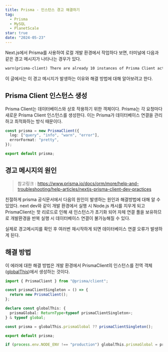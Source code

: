 ```yaml
---
title: Prisma - 인스턴스 경고 해결하기
tag:
  - Prisma
  - MySQL
  - PlanetScale
star: true
date: "2024-05-23"
---
```


Next.js에서 Prisma를 사용하여 로컬 개발 환경에서 작업하다 보면, 터미널에 다음과 같은 경고 메시지가 나타나는 경우가 있다.

```txt
warn(prisma-client) There are already 10 instances of Prisma Client actively running.
```

이 글에서는 이 경고 메시지가 발생하는 이유와 해결 방법에 대해 알아보려고 한다.

<!-- end -->

## Prisma Client 인스턴스 생성

Prisma Client는 데이터베이스와 상호 작용하기 위한 객체이다.
Prisma는 각 요청마다 새로운 Prisma Client 인스턴스를 생성한다.
이는 Prisma가 데이터베이스 연결을 관리하고 최적화하는 방식 때문이다.

```ts
const prisma = new PrismaClient({
  log: ["query", "info", "warn", "error"],
  errorFormat: "pretty",
});

export default prisma;
```

## 경고 메시지의 원인

> 참고링크 : https://www.prisma.io/docs/orm/more/help-and-troubleshooting/help-articles/nextjs-prisma-client-dev-practices

친절하게 prisma 공식문서에서 다음의 원인이 발생하는 원인과 해결방법에 대해 알 수 있었다.
next dev와 같이 개발 환경에서 실행 시 Node.js 캐시를 지우게 되고
PrismaClient는 핫 리로드로 인해 새 인스턴스가 초기화 되어 자체 연결 풀을 보유하므로
개발환경을 반복 실행 시 데이터베이스 연결이 불가능해질 수 있다.

실제로 경고메시지를 확인 후 여러번 재시작하게 되면 데이터베이스 연결 오류가 발생하게 된다.

## 해결 방법

이 에러에 대한 해결 방법은 개발 환경에서 PrismaClient의 인스턴스를
전역 객체([globalThis][globalThis])에서 생성하는 것이다.

```ts
import { PrismaClient } from "@prisma/client";

const prismaClientSingleton = () => {
  return new PrismaClient();
};

declare const globalThis: {
  prismaGlobal: ReturnType<typeof prismaClientSingleton>;
} & typeof global;

const prisma = globalThis.prismaGlobal ?? prismaClientSingleton();

export default prisma;

if (process.env.NODE_ENV !== "production") globalThis.prismaGlobal = prisma;
```

[globalThis]: https://developer.mozilla.org/en-US/docs/Web/JavaScript/Reference/Global_Objects/globalThis
